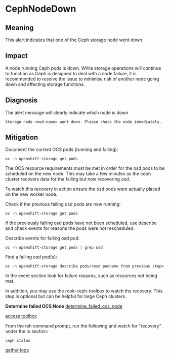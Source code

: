 # CephNodeDown

## Meaning

This alert indicates that one of the Ceph storage node went down.

## Impact

A node running Ceph pods is down. While storage operations will continue to
function as Ceph is designed to deal with a node failure, it is recommended
to resolve the issue to minimise risk of another node going down and affecting
storage functions.

## Diagnosis

The alert message will clearly indicate which node is down

    Storage node <nod-name> went down. Please check the node immediately.

## Mitigation

Document the current OCS pods (running and failing):

    oc -n openshift-storage get pods

The OCS resource requirements must be met in order for the osd pods to be
scheduled on the new node. This may take a few minutes as the ceph cluster
recovers data for the failing but now recovering osd.

To watch this recovery in action ensure the osd pods were actually placed on the
new worker node.

Check if the previous failing osd pods are now running:

    oc -n openshift-storage get pods

If the previously failing osd pods have not been scheduled, use describe and
check events for reasons the pods were not rescheduled.

Describe events for failing osd pod:

    oc -n openshift-storage get pods | grep osd

Find a failing osd pod(s):

    oc -n openshift-storage describe pods/<osd podname from previous step>

In the event section look for failure reasons, such as resources not being met.

In addition, you may use the rook-ceph-toolbox to watch the recovery. This step
is optional but can be helpful for large Ceph clusters.

**Determine failed OCS Node** [determine_failed_ocs_node](helpers/determineFailedOcsNode.md)

[access toolbox](helpers/accessToolbox.md)

From the rsh command prompt, run the following and watch for "recovery" under
the io section:

    ceph status

[gather logs](helpers/gatherLogs.md)


